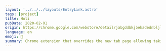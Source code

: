 ```yaml
---
layout: '../../../layouts/EntryLink.astro'
tags: [project]
title: Holi
pubDate: 2020-02-01
origin: https://chrome.google.com/webstore/detail/jabgddbkjbekadednbljlbhhabiidndj
language: en
emoji: 👋
summary: Chrome extension that overrides the new tab page allowing taking notes with some syntax sugar and seeing a minimal bookmark list.
---
```

